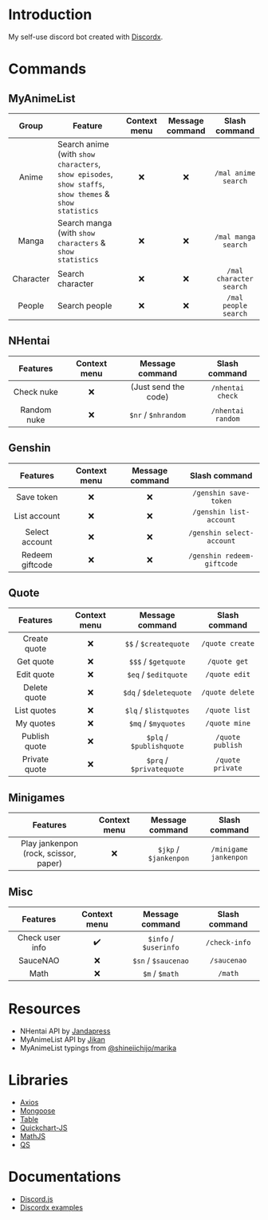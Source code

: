 # Introduction

My self-use discord bot created with [Discordx](https://discordx.js.org/docs).

# Commands

## MyAnimeList

|   Group   | Feature                                                                                                 | Context menu | Message command |      Slash command      |
|:---------:|---------------------------------------------------------------------------------------------------------|:------------:|:---------------:|:-----------------------:|
|   Anime   | Search anime (with `show characters`, `show episodes`, `show staffs`, `show themes` & `show statistics` |      :x:     |       :x:       |   `/mal anime search`   |
|   Manga   | Search manga (with `show characters` & `show statistics`                                                |      :x:     |       :x:       | `/mal manga search`     |
| Character | Search character                                                                                        |      :x:     |       :x:       | `/mal character search` |
|   People  | Search people                                                                                           |      :x:     |       :x:       | `/mal people search`    |

## NHentai

|   Features  | Context menu |    Message command   |   Slash command   |
|:-----------:|:------------:|:--------------------:|:-----------------:|
| Check nuke  |      :x:     | (Just send the code) |  `/nhentai check` |
| Random nuke |      :x:     | `$nr` / `$nhrandom` | `/nhentai random` |

## Genshin

|     Features    | Context menu | Message command |       Slash command       |
|:---------------:|:------------:|:---------------:|:-------------------------:|
| Save token      |      :x:     |       :x:       |   `/genshin save-token`   |
| List account    |      :x:     |       :x:       | `/genshin list-account`   |
| Select account  |      :x:     |       :x:       | `/genshin select-account` |
| Redeem giftcode |      :x:     |       :x:       | `/genshin redeem-giftcode` |

## Quote

|    Features   | Context menu |      Message command     |   Slash command  |
|:-------------:|:------------:|:------------------------:|:----------------:|
| Create quote  |      :x:     |   `$$` / `$createquote`  |  `/quote create` |
| Get quote     |      :x:     |    `$$$` / `$getquote`   |   `/quote get`   |
| Edit quote    |      :x:     |   `$eq` / `$editquote`   |   `/quote edit`  |
| Delete quote  |      :x:     |  `$dq` / `$deletequote`  |  `/quote delete` |
| List quotes   |      :x:     |   `$lq` / `$listquotes`  |   `/quote list`  |
| My quotes     |      :x:     |    `$mq` / `$myquotes`   |   `/quote mine`  |
| Publish quote |      :x:     | `$plq` / `$publishquote` | `/quote publish` |
| Private quote |      :x:     | `$prq` / `$privatequote` | `/quote private` |

## Minigames

|                Features               | Context menu |     Message command     |       Slash command       |
|:-------------------------------------:|:------------:|:-----------------------:|:-------------------------:|
| Play jankenpon (rock, scissor, paper) |      :x:     | `$jkp` / `$jankenpon` |   `/minigame jankenpon`   |


## Misc

|     Features    |    Context menu    |     Message command    | Slash command |
|:---------------:|:------------------:|:----------------------:|:-------------:|
| Check user info | :heavy_check_mark: | `$info` / `$userinfo` | `/check-info` |
| SauceNAO        |         :x:        |  `$sn` / `$saucenao`  |  `/saucenao`  |
| Math            |         :x:        |     `$m` / `$math`    | `/math`       |

# Resources

- NHentai API by [Jandapress](https://github.com/sinkaroid/jandapress)
- MyAnimeList API by [Jikan](https://github.com/jikan-me/jikan)
- MyAnimeList typings from [@shineiichijo/marika](https://github.com/LuckyYam/Marika)

# Libraries

- [Axios](https://axios-http.com)
- [Mongoose](https://mongoosejs.com)
- [Table](https://github.com/gajus/table)
- [Quickchart-JS](https://github.com/typpo/quickchart-js)
- [MathJS](https://github.com/josdejong/mathjs)
- [QS](https://github.com/ljharb/qs)

# Documentations

- [Discord.js](https://discordx.js.org/docs)
- [Discordx examples](https://github.com/discordx-ts/discordx/tree/main/packages/discordx/examples)